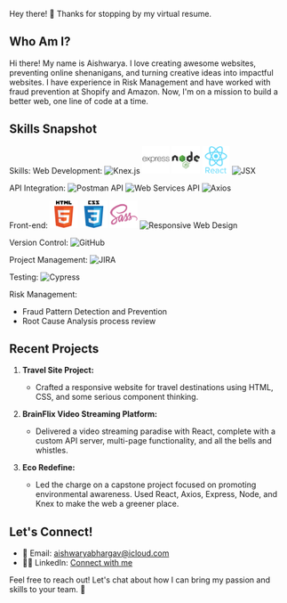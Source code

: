 Hey there! 👋 Thanks for stopping by my virtual resume.

## Who Am I?

Hi there! My name is Aishwarya. I love creating awesome websites, preventing online shenanigans, and turning creative ideas into impactful websites. I have experience in Risk Management and have worked with fraud prevention at Shopify and Amazon. Now, I'm on a mission to build a better web, one line of code at a time.

## Skills Snapshot

Skills:
Web Development:
<img src="https://raw.githubusercontent.com/devicons/devicon/master/icons/knex/knex-original-wordmark.svg" alt="Knex.js" width="50" height="50"/> <img src="https://raw.githubusercontent.com/devicons/devicon/master/icons/express/express-original-wordmark.svg" alt="Express.js" width="50" height="50"/> <img src="https://raw.githubusercontent.com/devicons/devicon/master/icons/nodejs/nodejs-original-wordmark.svg" alt="Node.js" width="50" height="50"/> <img src="https://raw.githubusercontent.com/devicons/devicon/master/icons/react/react-original-wordmark.svg" alt="React.js" width="50" height="50"/> <img src="https://raw.githubusercontent.com/devicons/devicon/master/icons/jsx/jsx-original-wordmark.svg" alt="JSX" width="50" height="50"/>

API Integration:
<img src="https://www.vectorlogo.zone/logos/getpostman/getpostman-icon.svg" alt="Postman API" width="50" height="50"/> <img src="https://www.vectorlogo.zone/logos/webserviceapi/webserviceapi-icon.svg" alt="Web Services API" width="50" height="50"/> <img src="https://www.vectorlogo.zone/logos/axios/axios-icon.svg" alt="Axios" width="50" height="50"/>

Front-end:
<img src="https://raw.githubusercontent.com/devicons/devicon/master/icons/html5/html5-original-wordmark.svg" alt="HTML5" width="50" height="50"/> <img src="https://raw.githubusercontent.com/devicons/devicon/master/icons/css3/css3-original-wordmark.svg" alt="CSS (SCSS)" width="50" height="50"/> <img src="https://raw.githubusercontent.com/devicons/devicon/master/icons/sass/sass-original.svg" alt="SCSS" width="50" height="50"/> <img src="https://raw.githubusercontent.com/devicons/devicon/master/icons/responsive/responsive-original-wordmark.svg" alt="Responsive Web Design" width="50" height="50"/>

Version Control:
<img src="https://www.vectorlogo.zone/logos/github/github-icon.svg" alt="GitHub" width="50" height="50"/>

Project Management:
<img src="https://www.vectorlogo.zone/logos/atlassian_jira/atlassian_jira-icon.svg" alt="JIRA" width="50" height="50"/>

Testing:
<img src="https://www.vectorlogo.zone/logos/cypress-io/cypress-io-icon.svg" alt="Cypress" width="50" height="50"/>

Risk Management:
- Fraud Pattern Detection and Prevention
- Root Cause Analysis process review


## Recent Projects

1. **Travel Site Project:**
   - Crafted a responsive website for travel destinations using HTML, CSS, and some serious component thinking.

2. **BrainFlix Video Streaming Platform:**
   - Delivered a video streaming paradise with React, complete with a custom API server, multi-page functionality, and all the bells and whistles.

3. **Eco Redefine:**
   - Led the charge on a capstone project focused on promoting environmental awareness. Used React, Axios, Express, Node, and Knex to make the web a greener place.

## Let's Connect!

- 📧 Email: aishwaryabhargav@icloud.com
- 👩‍💼 LinkedIn: [Connect with me](https://www.linkedin.com/in/aishwarya-venkatadri/)


Feel free to reach out! Let's chat about how I can bring my passion and skills to your team. 🚀

